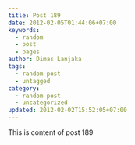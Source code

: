 ```yaml
---
title: Post 189
date: 2012-02-05T01:44:06+07:00
keywords:
  - random
  - post
  - pages
author: Dimas Lanjaka
tags:
  - random post
  - untagged
category:
  - random post
  - uncategorized
updated: 2012-02-02T15:52:05+07:00
---
```

This is content of post 189